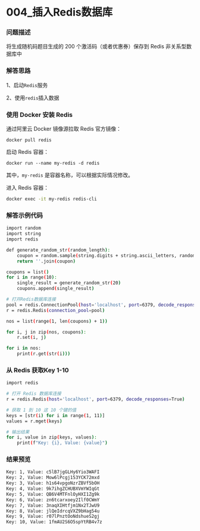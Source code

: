 # 004_插入Redis数据库

### 问题描述

将生成随机码题目生成的 200 个激活码（或者优惠券）保存到 Redis 非关系型数据库中

### 解答思路

1、启动`Redis`服务

2、使用`redis`插入数据

### 使用 Docker 安装 Redis

通过阿里云 Docker 镜像源拉取 Redis 官方镜像：

```
docker pull redis
```

启动 Redis 容器：

```
docker run --name my-redis -d redis
```

其中，`my-redis` 是容器名称，可以根据实际情况修改。

进入 Redis 容器：

```bash
docker exec -it my-redis redis-cli
```

### 解答示例代码

```bash
import random
import string
import redis

def generate_random_str(random_length):
    coupon = random.sample(string.digits + string.ascii_letters, random_length)
    return ''.join(coupon)

coupons = list()
for i in range(10):
    single_result = generate_random_str(20)
    coupons.append(single_result)

# 打开Redis数据库连接
pool = redis.ConnectionPool(host='localhost', port=6379, decode_responses=True)
r = redis.Redis(connection_pool=pool)

nos = list(range(1, len(coupons) + 1))

for i, j in zip(nos, coupons):
    r.set(i, j)

for i in nos:
    print(r.get(str(i)))
```

### 从 Redis 获取Key 1-10

```bash
import redis

# 打开 Redis 数据库连接
r = redis.Redis(host='localhost', port=6379, decode_responses=True)

# 获取 1 到 10 这 10 个键的值
keys = [str(i) for i in range(1, 11)]
values = r.mget(keys)

# 输出结果
for i, value in zip(keys, values):
    print(f"Key: {i}, Value: {value}")
```

### 结果预览

```bash
Key: 1, Value: c5lB7jgGLHy6Yio3WAFI
Key: 2, Value: Mow6lPcgj153YCK72mxd
Key: 3, Value: h1s64vpgoNzrZBVf5bOH
Key: 4, Value: 9k7ihgZCHUBXVmYWIqGt
Key: 5, Value: QB6V4MTFnlOyHXI1Zg9k
Key: 6, Value: zn6tcarxoey2Ilf0CWmY
Key: 7, Value: 3naqXIHtfjm1Nx2TJwU9
Key: 8, Value: jlQeIdrcqVXZ9bHag54u
Key: 9, Value: r07lPnztOoNdshueS2gj
Key: 10, Value: 1fmAU2S6O5spYtRB4v7z
```